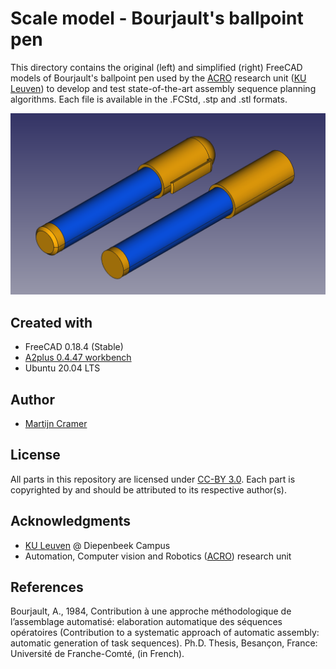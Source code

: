 # Scale model - Bourjault's ballpoint pen

This directory contains the original (left) and simplified (right) FreeCAD models of Bourjault's ballpoint pen used by the [ACRO](https://iiw.kuleuven.be/onderzoek/acro) research unit ([KU Leuven](https://www.kuleuven.be/kuleuven/)) to develop and test state-of-the-art assembly sequence planning algorithms. Each file is available in the .FCStd, .stp and .stl formats.

![Bourjault's ballpoint pen](bourjault_ballpoint.png)

## Created with
* FreeCAD 0.18.4 (Stable)
* [A2plus 0.4.47 workbench](https://github.com/kbwbe/A2plus)
* Ubuntu 20.04 LTS

## Author
* [Martijn Cramer](https://github.com/MartijnCramer)

## License
All parts in this repository are licensed under [CC-BY 3.0](https://creativecommons.org/licenses/by/3.0/). Each part is copyrighted by and should be attributed to its respective author(s).

## Acknowledgments
* [KU Leuven](https://iiw.kuleuven.be/english/diepenbeek) @ Diepenbeek Campus
* Automation, Computer vision and Robotics ([ACRO](https://iiw.kuleuven.be/onderzoek/acro)) research unit

## References
Bourjault, A., 1984, Contribution à une approche méthodologique de l’assemblage automatisé: elaboration automatique des séquences opératoires (Contribution to a systematic
approach of automatic assembly: automatic generation of task sequences). Ph.D. Thesis, Besançon, France: Université de Franche-Comté, (in French).
